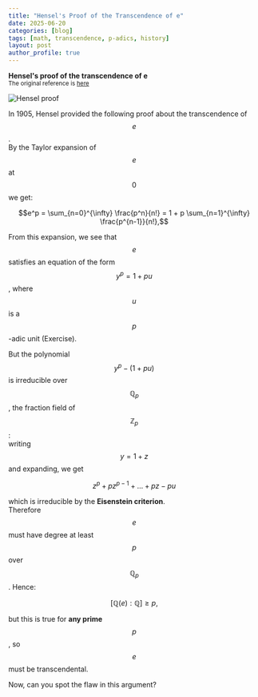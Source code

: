 ```yaml
---
title: "Hensel's Proof of the Transcendence of e"
date: 2025-06-20
categories: [blog]
tags: [math, transcendence, p-adics, history]
layout: post
author_profile: true
---
```


**Hensel's proof of the transcendence of e**  
<small>The original reference is [here](https://www.digizeitschriften.de/id/37721857X_0014%7Clog145?tify=%7B%22pages%22%3A%5B554%2C555%5D%2C%22pan%22%3A%7B%22x%22%3A1.006%2C%22y%22%3A0.792%7D%2C%22view%22%3A%22toc%22%2C%22zoom%22%3A0.408%7D#navi)</small>

![Hensel proof](https://nimath.github.io/images/hensel.png)

In 1905, Hensel provided the following proof about the transcendence of $$e$$.  
By the Taylor expansion of $$e$$ at $$0$$ we get:


$$e^p = \sum_{n=0}^{\infty} \frac{p^n}{n!} = 1 + p \sum_{n=1}^{\infty} \frac{p^{n-1}}{n!},$$

From this expansion, we see that $$e$$ satisfies an equation of the form $$y^p = 1 + pu$$, where $$u$$ is a $$p$$-adic unit (Exercise).

But the polynomial $$y^p - (1 + pu)$$ is irreducible over $$\mathbb{Q}_p$$, the fraction field of $$\mathbb{Z}_p$$:  
writing $$y = 1 + z$$ and expanding, we get

$$z^p + pz^{p-1} + \dots + pz - pu$$

which is irreducible by the **Eisenstein criterion**.  
Therefore $$e$$ must have degree at least $$p$$ over $$\mathbb{Q}_p$$. Hence:

$$[\mathbb{Q}(e) : \mathbb{Q}] \ge p,$$

but this is true for **any prime** $$p$$, so $$e$$ must be transcendental.

Now, can you spot the flaw in this argument?
